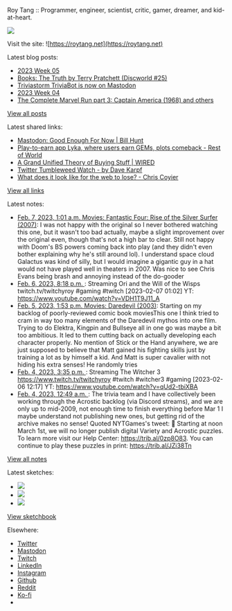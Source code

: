 Roy Tang :: Programmer, engineer, scientist, critic, gamer, dreamer, and kid-at-heart.

![](https://roytang.net/static/img/profile.jpg)

Visit the site: ![https://roytang.net](https://roytang.net)

Latest blog posts:

- [2023 Week 05](https://roytang.net/2023/02/2023-week-05/)
- [Books: The Truth by Terry Pratchett (Discworld #25)](https://roytang.net/2023/02/the-truth/)
- [Triviastorm TriviaBot is now on Mastodon](https://roytang.net/2023/02/triviastorm-mastodon/)
- [2023 Week 04](https://roytang.net/2023/01/2023-week-04/)
- [The Complete Marvel Run part 3: Captain America (1968) and others](https://roytang.net/2023/01/marvel-run-3-captain-america-etc/)

[View all posts](https://roytang.net/blog)

Latest shared links:

- [Mastodon: Good Enough For Now | Bill Hunt](https://roytang.net/2023/02/fccb0f6e7c82fc4a6990ce91a650fd77/)
- [Play-to-earn app Lyka, where users earn GEMs, plots comeback - Rest of World](https://roytang.net/2023/02/1150f4953824c8a8aa42fb84d82ce36b/)
- [A Grand Unified Theory of Buying Stuff | WIRED](https://roytang.net/2023/01/dc034387f54d5b3052fb6280a3636db1/)
- [Twitter Tumbleweed Watch - by Dave Karpf](https://roytang.net/2023/01/dc1e995cf254d6ee689e8c3a656f76ee/)
- [What does it look like for the web to lose? - Chris Coyier](https://roytang.net/2023/01/14c05c4cd7035127449a6bf265775d3a/)

[View all links](https://roytang.net/links)

Latest notes:

- [Feb. 7, 2023, 1:01 a.m. Movies: Fantastic Four: Rise of the Silver Surfer (2007)](https://roytang.net/2023/02/fantastic-four-rise-of-the-silver-surfer-2007/): I was not happy with the original so I never bothered watching this one, but it wasn&#x27;t too bad actually, maybe a slight improvement over the original even, though that&#x27;s not a high bar to clear. Still not happy with Doom&#x27;s BS powers coming back into play (and they didn&#x27;t even bother explaining why he&#x27;s still around lol). I understand space cloud Galactus was kind of silly, but I would imagine a gigantic guy in a hat would not have played well in theaters in 2007. Was nice to see Chris Evans being brash and annoying instead of the do-gooder
- [Feb. 6, 2023, 8:18 p.m. ](https://roytang.net/2023/02/2a6c7a09457d8dba5d16b3e5f9c9d047/): Streaming Ori and the Will of the Wisps twitch.tv/twitchyroy #gaming #twitch [2023-02-07 01:02] YT: https://www.youtube.com/watch?v=VDH1T9J11_A
- [Feb. 5, 2023, 1:53 p.m. Movies: Daredevil (2003)](https://roytang.net/2023/02/daredevil-2003/): Starting on my backlog of poorly-reviewed comic book moviesThis one I think tried to cram in way too many elements of the Daredevil mythos into one film. Trying to do Elektra, Kingpin and Bullseye all in one go was maybe a bit too ambitious. It led to them cutting back on actually developing each character properly. No mention of Stick or the Hand anywhere, we are just supposed to believe that Matt gained his fighting skills just by training a lot as by himself a kid. And Matt is super cavalier with not hiding his extra senses! He randomly tries
- [Feb. 4, 2023, 3:35 p.m. ](https://roytang.net/2023/02/1637ab6d532664a9f275bbca43dd6df0/): Streaming The Witcher 3 https://www.twitch.tv/twitchyroy #twitch #witcher3 #gaming [2023-02-06 12:17] YT: https://www.youtube.com/watch?v=qUd2-tbiXBA
- [Feb. 4, 2023, 12:49 a.m. ](https://roytang.net/2023/02/1621551404916801537/): The trivia team and I have collectively been working through the Acrostic backlog (via Discord streams), and we are only up to mid-2009, not enough time to finish everything before Mar 1 I maybe understand not publishing new ones, but getting rid of the archive makes no sense! Quoted NYTGames&#x27;s tweet: 🔔 Starting at noon March 1st, we will no longer publish digital Variety and Acrostic puzzles. To learn more visit our Help Center: https://trib.al/0zp8O83. You can continue to play these puzzles in print: https://trib.al/JZi38Tn

[View all notes](https://roytang.net/notes)

Latest sketches:


- ![](https://roytang.net/media/cache/3c/da/3cda657c471879c3cfa81b898b810cd6.jpg)
- ![](https://roytang.net/media/cache/a2/60/a260eacc913ee7c542024b154923702f.jpg)
- ![](https://roytang.net/media/cache/e0/88/e0888b7f7a1e342aba8cced2a0784cc4.jpg)

[View sketchbook](https://roytang.net/albums/sketchbook)


Elsewhere:

- [Twitter](https://twitter.com/roytang)
- [Mastodon](https://indieweb.social/@roytang)
- [Twitch](https://twitch.tv/twitchyroy)
- [LinkedIn](https://www.linkedin.com/in/roytang)
- [Instagram](https://instagram.com/roytang0400)
- [Github](https://github.com/roytang)
- [Reddit](https://reddit.com/u/hungryroy)
- [Ko-fi](https://ko-fi.com/roytang)
- [](mailto:hello@roytang.net)